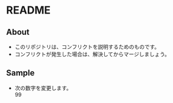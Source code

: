 # README

## About

* このリポジトリは、コンフリクトを説明するためのものです。
* コンフリクトが発生した場合は、解決してからマージしましょう。

## Sample

* 次の数字を変更します。  
  99
